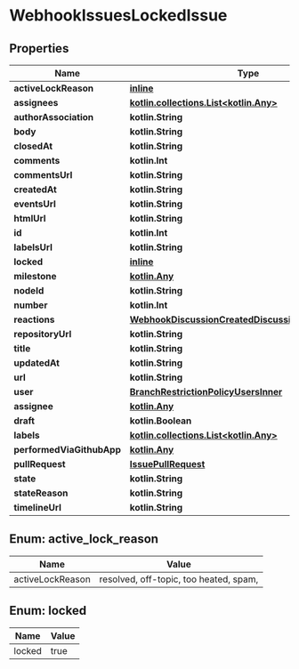 
# WebhookIssuesLockedIssue

## Properties
Name | Type | Description | Notes
------------ | ------------- | ------------- | -------------
**activeLockReason** | [**inline**](#ActiveLockReason) |  | 
**assignees** | [**kotlin.collections.List&lt;kotlin.Any&gt;**](kotlin.Any.md) |  | 
**authorAssociation** | **kotlin.String** |  | 
**body** | **kotlin.String** |  | 
**closedAt** | **kotlin.String** |  | 
**comments** | **kotlin.Int** |  | 
**commentsUrl** | **kotlin.String** |  | 
**createdAt** | **kotlin.String** |  | 
**eventsUrl** | **kotlin.String** |  | 
**htmlUrl** | **kotlin.String** |  | 
**id** | **kotlin.Int** |  | 
**labelsUrl** | **kotlin.String** |  | 
**locked** | [**inline**](#Locked) |  | 
**milestone** | [**kotlin.Any**](.md) |  | 
**nodeId** | **kotlin.String** |  | 
**number** | **kotlin.Int** |  | 
**reactions** | [**WebhookDiscussionCreatedDiscussionAllOfReactions**](WebhookDiscussionCreatedDiscussionAllOfReactions.md) |  | 
**repositoryUrl** | **kotlin.String** |  | 
**title** | **kotlin.String** |  | 
**updatedAt** | **kotlin.String** |  | 
**url** | **kotlin.String** |  | 
**user** | [**BranchRestrictionPolicyUsersInner**](BranchRestrictionPolicyUsersInner.md) |  | 
**assignee** | [**kotlin.Any**](.md) |  |  [optional]
**draft** | **kotlin.Boolean** |  |  [optional]
**labels** | [**kotlin.collections.List&lt;kotlin.Any&gt;**](kotlin.Any.md) |  |  [optional]
**performedViaGithubApp** | [**kotlin.Any**](.md) |  |  [optional]
**pullRequest** | [**IssuePullRequest**](IssuePullRequest.md) |  |  [optional]
**state** | **kotlin.String** |  |  [optional]
**stateReason** | **kotlin.String** |  |  [optional]
**timelineUrl** | **kotlin.String** |  |  [optional]


<a id="ActiveLockReason"></a>
## Enum: active_lock_reason
Name | Value
---- | -----
activeLockReason | resolved, off-topic, too heated, spam, 


<a id="Locked"></a>
## Enum: locked
Name | Value
---- | -----
locked | true



